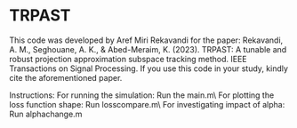 # TRPAST
This code was developed by Aref Miri Rekavandi for the paper: Rekavandi, A. M., Seghouane, A. K., & Abed-Meraim, K. (2023). TRPAST: A tunable and robust projection approximation subspace tracking method. IEEE Transactions on Signal Processing. 
If you use this code in your study, kindly cite the aforementioned paper.

Instructions:
For running the simulation: Run the main.m\\
For plotting the loss function shape: Run losscompare.m\\
For investigating impact of alpha: Run alphachange.m
